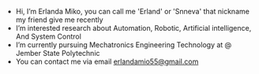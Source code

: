 - Hi, I’m Erlanda Miko, you can call me 'Erland' or 'Snneva' that nickname my friend give me recently
- I’m interested research about Automation, Robotic, Artificial intelligence, And System Control
- I’m currently pursuing Mechatronics Engineering Technology at @ Jember State Polytechnic
- You can contact me via email erlandamio55@gmail.com

<!---
Snneva/Snneva is a ✨ special ✨ repository because its `README.md` (this file) appears on your GitHub profile.
You can click the Preview link to take a look at your changes.
--->

